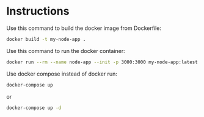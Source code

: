 # Instructions

Use this command to build the docker image from Dockerfile:
```sh
docker build -t my-node-app .
```

Use this command to run the docker container:
```sh
docker run --rm --name node-app --init -p 3000:3000 my-node-app:latest
```

Use docker compose instead of docker run:
```sh
docker-compose up
```
or
```sh
docker-compose up -d
```

